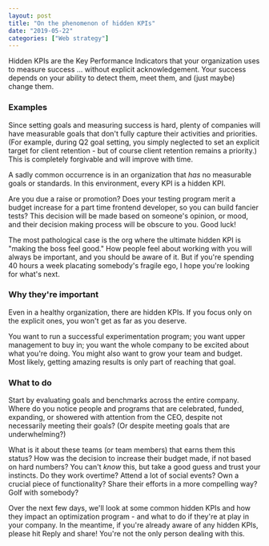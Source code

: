```yaml
---
layout: post
title: "On the phenomenon of hidden KPIs"
date: "2019-05-22"
categories: ["Web strategy"]
---
```


Hidden KPIs are the Key Performance Indicators that your organization uses to measure success ... without explicit acknowledgement. Your success depends on your ability to detect them, meet them, and (just maybe) change them.

### Examples

Since setting goals and measuring success is hard, plenty of companies will have measurable goals that don't fully capture their activities and priorities. (For example, during Q2 goal setting, you simply neglected to set an explicit target for client retention - but of course client retention remains a priority.) This is completely forgivable and will improve with time.

A sadly common occurrence is in an organization that _has_ no measurable goals or standards. In this environment, every KPI is a hidden KPI.

Are you due a raise or promotion? Does your testing program merit a budget increase for a part time frontend developer, so you can build fancier tests? This decision will be made based on someone's opinion, or mood, and their decision making process will be obscure to you. Good luck!

The most pathological case is the org where the ultimate hidden KPI is "making the boss feel good." How people feel about working with you will always be important, and you should be aware of it. But if you're spending 40 hours a week placating somebody's fragile ego, I hope you're looking for what's next.

### Why they're important

Even in a healthy organization, there are hidden KPIs. If you focus only on the explicit ones, you won't get as far as you deserve.

You want to run a successful experimentation program; you want upper management to buy in; you want the whole company to be excited about what you're doing. You might also want to grow your team and budget. Most likely, getting amazing results is only part of reaching that goal.

### What to do

Start by evaluating goals and benchmarks across the entire company. Where do you notice people and programs that are celebrated, funded, expanding, or showered with attention from the CEO, despite not necessarily meeting their goals? (Or despite meeting goals that are underwhelming?)

What is it about these teams (or team members) that earns them this status? How was the decision to increase their budget made, if not based on hard numbers? You can't _know_ this, but take a good guess and trust your instincts. Do they work overtime? Attend a lot of social events? Own a crucial piece of functionality? Share their efforts in a more compelling way? Golf with somebody?

Over the next few days, we'll look at some common hidden KPIs and how they impact an optimization program - and what to do if they're at play in your company. In the meantime, if you're already aware of any hidden KPIs, please hit Reply and share! You're not the only person dealing with this.
